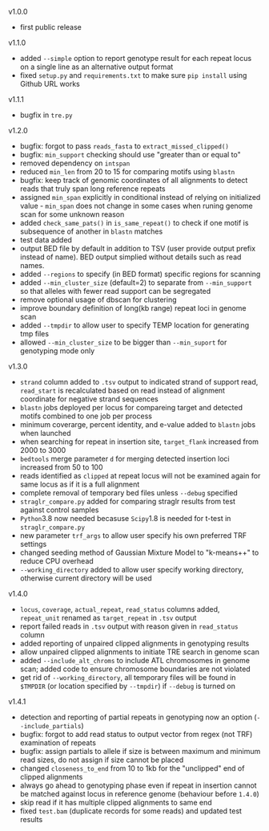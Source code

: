 v1.0.0
- first public release

v1.1.0
- added `--simple` option to report genotype result for each repeat locus on a single line as an alternative output format
- fixed `setup.py` and `requirements.txt` to make sure `pip install` using Github URL works

v1.1.1
- bugfix in `tre.py`

v1.2.0
- bugfix: forgot to pass `reads_fasta` to `extract_missed_clipped()`
- bugfix: `min_support` checking should use "greater than or equal to"
- removed dependency on `intspan`
- reduced `min_len` from 20 to 15 for comparing motifs using `blastn`
- bugfix: keep track of genomic coordinates of all alignments to detect reads that truly span long reference repeats
- assigned `min_span` explicitly in conditional instead of relying on initialized value - `min_span` does not change in some cases when runing genome scan for some unknown reason
- added `check_same_pats()` in `is_same_repeat()` to check if one motif is subsequence of another in `blastn` matches
- test data added
- output BED file by default in addition to TSV (user provide output prefix instead of name). BED output simplied without details such as read names.
- added `--regions` to specify (in BED format) specific regions for scanning
- added `--min_cluster_size` (default=2) to separate from `--min_support` so that alleles with fewer read support can be segregated
- remove optional usage of dbscan for clustering
- improve boundary definition of long(kb range) repeat loci in genome scan
- added `--tmpdir` to allow user to specify TEMP location for generating tmp files
- allowed `--min_cluster_size` to be bigger than `--min_suport` for genotyping mode only

v1.3.0
- `strand` column added to `.tsv` output to indicated strand of support read, `read_start` is recalculated based on read instead of alignment coordinate for negative strand sequences
- `blastn` jobs deployed per locus for compareing target and detected motifs combined to one job per process
- minimum coverarge, percent identity, and e-value added to `blastn` jobs when launched
- when searching for repeat in insertion site, `target_flank` increased from 2000 to 3000
- `bedtools` merge parameter `d` for merging detected insertion loci increased from 50 to 100
- reads identified as `clipped` at repeat locus will not be examined again for same locus as if it is a full alignment
- complete removal of temporary bed files unless `--debug` specified
- `straglr_compare.py` added for comparing straglr results from test against control samples
- `Python`3.8 now needed becasuse `Scipy`1.8 is needed for t-test in `straglr_compare.py`
- new parameter `trf_args` to allow user specify his own preferred TRF settings
- changed seeding method of Gaussian Mixture Model to "k-means++" to reduce CPU overhead
- `--working_directory` added to allow user specify working directory, otherwise current directory will be used

v1.4.0
- `locus`, `coverage`, `actual_repeat`, `read_status` columns added, `repeat_unit` renamed as `target_repeat` in `.tsv` output 
- report failed reads in `.tsv` output with reason given in `read_status` column
- added reporting of unpaired clipped alignments in genotyping results
- allow unpaired clipped alignments to initiate TRE search in genome scan
- added `--include_alt_chroms` to include ATL chromosomes in genome scan; added code to ensure chromosome boundaries are not violated
- get rid of `--working_directory`, all temporary files will be found in `$TMPDIR` (or location specified by `--tmpdir`) if `--debug` is turned on

v1.4.1
- detection and reporting of partial repeats in genotyping now an option (`--include_partials`)
- bugfix: forgot to add read status to output vector from regex (not TRF) examination of repeats
- bugfix: assign partials to allele if size is between maximum and minimum read sizes, do not assign if size cannot be placed
- changed `closeness_to_end` from 10 to 1kb for the "unclipped" end of clipped alignments
- always go ahead to genotyping phase even if repeat in insertion cannot be matched against locus in reference genome (behaviour before `1.4.0`)
- skip read if it has multiple clipped alignments to same end
- fixed `test.bam` (duplicate records for some reads) and updated test results
